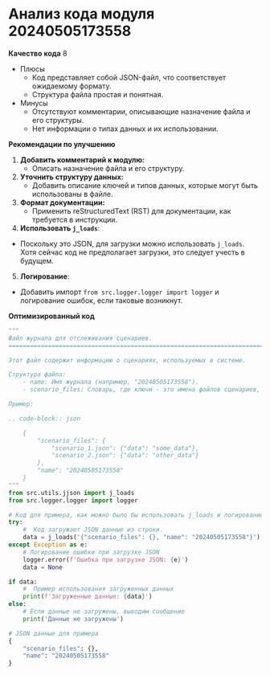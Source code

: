 # Анализ кода модуля 20240505173558

**Качество кода**
8
-  Плюсы
    -  Код представляет собой JSON-файл, что соответствует ожидаемому формату.
    -  Структура файла простая и понятная.
-  Минусы
    -  Отсутствуют комментарии, описывающие назначение файла и его структуры.
    -  Нет информации о типах данных и их использовании.

**Рекомендации по улучшению**

1.  **Добавить комментарий к модулю:**
    - Описать назначение файла и его структуру.
2.  **Уточнить структуру данных:**
    - Добавить описание ключей и типов данных, которые могут быть использованы в файле.
3.  **Формат документации:**
    - Применить reStructuredText (RST) для документации, как требуется в инструкции.
4.  **Использовать `j_loads`**:
   - Поскольку это JSON, для загрузки можно использовать `j_loads`. Хотя сейчас код не предполагает загрузки, это следует учесть в будущем.
5.  **Логирование**:
   -  Добавить импорт `from src.logger.logger import logger` и логирование ошибок, если таковые возникнут.

**Оптимизированный код**

```python
"""
Файл журнала для отслеживания сценариев.
=========================================================================================

Этот файл содержит информацию о сценариях, используемых в системе.

Структура файла:
    - name: Имя журнала (например, "20240505173558").
    - scenario_files: Словарь, где ключи - это имена файлов сценариев, а значения - содержимое этих файлов.

Пример:

.. code-block:: json

    {
        "scenario_files": {
            "scenario_1.json": {"data": "some_data"},
            "scenario_2.json": {"data": "other_data"}
        },
        "name": "20240505173558"
    }
"""
from src.utils.jjson import j_loads
from src.logger.logger import logger

# Код для примера, как можно было бы использовать j_loads и логирование
try:
    #  Код загружает JSON данные из строки.
    data = j_loads('{"scenario_files": {}, "name": "20240505173558"}')
except Exception as e:
    # Логирование ошибки при загрузке JSON
    logger.error(f'Ошибка при загрузке JSON: {e}')
    data = None

if data:
    #  Пример использования загруженных данных
    print(f'Загруженные данные: {data}')
else:
    # Если данные не загружены, выводим сообщение
    print('Данные не загружены')

# JSON данные для примера
{
    "scenario_files": {},
    "name": "20240505173558"
}
```